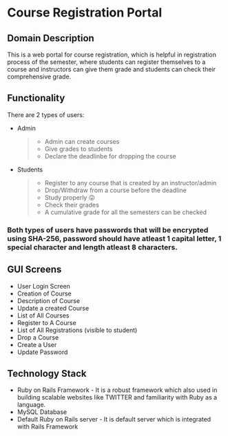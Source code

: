 # Course Registration Portal

## Domain Description
This is a web portal for course registration, which is helpful in registration process of the semester, where students can register themselves to a course and instructors can give them grade and students can check their comprehensive grade.

## Functionality
There are 2 types of users:
* Admin
  > * Admin can create courses
  > * Give grades to students
  > * Declare the deadlinbe for dropping the course
  
* Students
  > * Register to any course that is created by an instructor/admin
  > * Drop/Withdraw from a course before the deadline
  > * Study properly :stuck_out_tongue:
  > * Check their grades
  > * A cumulative grade for all the semesters can be checked
  
### Both types of users have passwords that will be encrypted using SHA-256, password should have atleast 1 capital letter, 1 special character and length atleast 8 characters.

## GUI Screens
* User Login Screen
* Creation of Course
* Description of Course
* Update a created Course
* List of All Courses
* Register to A Course
* List of All Registrations (visible to student)
* Drop a Course
* Create a User
* Update Password

## Technology Stack
* Ruby on Rails Framework - It is a robust framework which also used in building scalable websites like TWITTER and familiarity with Ruby as a language.
* MySQL Database
* Default Ruby on Rails server - It is default server which is integrated with Rails Framework
